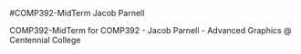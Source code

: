 #COMP392-MidTerm Jacob Parnell

COMP392-MidTerm for COMP392 - Jacob Parnell - Advanced Graphics @ Centennial College
